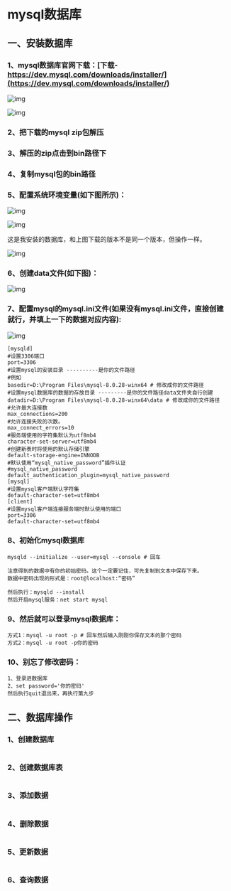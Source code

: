 # mysql数据库
## 一、安装数据库
### 1、mysql数据库官网下载：[下载-https://dev.mysql.com/downloads/installer/](https://dev.mysql.com/downloads/installer/)
![img](https://github.com/pzspsh/intelligentlibrary/blob/main/images/mysql下载.png)

![img](https://github.com/pzspsh/intelligentlibrary/blob/main/images/mysql下载-1.png)

### 2、把下载的mysql zip包解压
### 3、解压的zip点击到bin路径下
### 4、复制mysql包的bin路径
### 5、配置系统环境变量(如下图所示)：

![img](https://github.com/pzspsh/intelligentlibrary/blob/main/images/环境变量.png)

![img](https://github.com/pzspsh/intelligentlibrary/blob/main/images/环境变量-1.png)


这是我安装的数据库，和上图下载的版本不是同一个版本，但操作一样。

![img](https://github.com/pzspsh/intelligentlibrary/blob/main/images/环境变量-2.png)

### 6、创建data文件(如下图)：

![img](https://github.com/pzspsh/intelligentlibrary/blob/main/images/mysqldata.png)

### 7、配置mysql的mysql.ini文件(如果没有mysql.ini文件，直接创建就行，并填上一下的数据对应内容):

![img](https://github.com/pzspsh/intelligentlibrary/blob/main/images/mysqlini.png)
```
[mysqld]
#设置3306端口
port=3306
#设置mysql的安装目录 ----------是你的文件路径
#例如
basedir=D:\Program Files\mysql-8.0.28-winx64 # 修改成你的文件路径
#设置mysql数据库的数据的存放目录 ---------是你的文件路径data文件夹自行创建
datadir=D:\Program Files\mysql-8.0.28-winx64\data # 修改成你的文件路径
#允许最大连接数
max_connections=200
#允许连接失败的次数。
max_connect_errors=10
#服务端使用的字符集默认为utf8mb4
character-set-server=utf8mb4
#创建新表时将使用的默认存储引擎
default-storage-engine=INNODB
#默认使用“mysql_native_password”插件认证
#mysql_native_password
default_authentication_plugin=mysql_native_password
[mysql]
#设置mysql客户端默认字符集
default-character-set=utf8mb4
[client]
#设置mysql客户端连接服务端时默认使用的端口
port=3306
default-character-set=utf8mb4
```
### 8、初始化mysql数据库
```
mysqld --initialize --user=mysql --console # 回车

注意得到的数据中有你的初始密码。这个一定要记住，可先复制到文本中保存下来。
数据中密码出现的形式是：root@localhost:“密码”

然后执行：mysqld --install 
然后开启mysql服务：net start mysql
```
### 9、然后就可以登录mysql数据库：
```
方式1：mysql -u root -p # 回车然后输入刚刚你保存文本的那个密码
方式2：mysql -u root -p你的密码
```

### 10、别忘了修改密码：
```
1、登录进数据库
2、set password='你的密码'
然后执行quit退出来，再执行第九步
```

## 二、数据库操作
### 1、创建数据库
```sql

```
### 2、创建数据库表
```sql

```
### 3、添加数据
```sql

```
### 4、删除数据
```sql

```
### 5、更新数据
```sql

```
### 6、查询数据
```sql

```